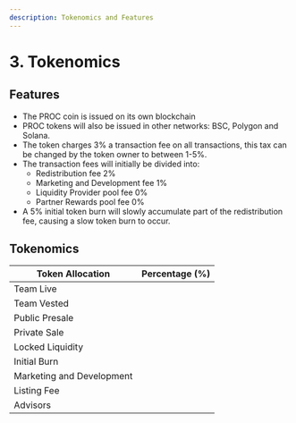 ```yaml
---
description: Tokenomics and Features
---
```


# 3. Tokenomics



## Features

* The PROC coin is issued on its own blockchain
* PROC tokens will also be issued in other networks: BSC, Polygon and Solana.
* The token charges 3% a transaction fee on all transactions, this tax can be changed by the token owner to between 1-5%.
* The transaction fees will initially be divided into:
  * Redistribution fee 2%
  * Marketing and Development fee 1%
  * Liquidity Provider pool fee 0%
  * Partner Rewards pool fee 0%
* A 5% initial token burn will slowly accumulate part of the redistribution fee, causing a slow token burn to occur.

## Tokenomics

| Token Allocation          | Percentage (%) |
| ------------------------- | :------------: |
| Team Live                 |                |
| Team Vested               |                |
| Public Presale            |                |
| Private Sale              |                |
| Locked Liquidity          |                |
| Initial Burn              |                |
| Marketing and Development |                |
| Listing Fee               |                |
| Advisors                  |                |

